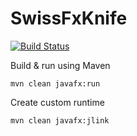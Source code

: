 SwissFxKnife 
============
[![Build Status](https://travis-ci.com/reinhapa/SwissFxKnife.svg?branch=master)](https://travis-ci.com/reinhapa/SwissFxKnife)

Build & run using Maven

```
mvn clean javafx:run
```


Create custom runtime

```
mvn clean javafx:jlink
```

